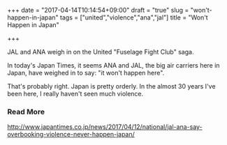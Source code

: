 +++
date = "2017-04-14T10:14:54+09:00"
draft = "true"
slug = "won't-happen-in-japan"
tags = ["united","violence","ana","jal"]
title = "Won't Happen in Japan"

+++

JAL and ANA weigh in on the United "Fuselage Fight Club" saga.

<!--more-->

In today's Japan Times, it seems ANA and JAL, the big air carriers here in Japan, have weighed in to say: "it won't happen here". 

That's probably right. Japan is pretty orderly. In the almost 30 years I've been here, I really haven't seen much violence. 

### Read More

http://www.japantimes.co.jp/news/2017/04/12/national/jal-ana-say-overbooking-violence-never-happen-japan/
